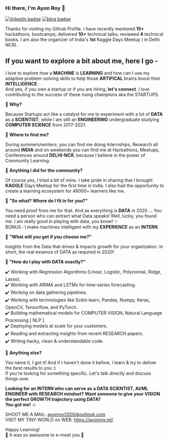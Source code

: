 ### Hi there, I'm Ayon Roy 👋

[![linkedin badge](https://img.shields.io/badge/LinkedIn-ayonroy2000-0077b5?style=flat-square&logo=linkedin)](https://www.linkedin.com/in/ayonroy2000/)
[![blog badge](https://img.shields.io/badge/PortfolioWebsite-ayonroy.ml-1f425f?style=flat-square)](https://ayonroy.ml)

Thanks for visiting my Github Profile. I have recently mentored **15+** hackathons, bootcamps; delivered **10+** technical talks; reviewed **4** technical books. I am also the organizer of India's **1st** Kaggle Days Meetup ( in Delhi NCR).

## If you want to explore a bit about me, here I go -

I love to explore how a **MACHINE** is **LEARNING** and how can I use my adaptive problem-solving skills to help those **ARTIFICAL** brains boost their **INTELLIGENCE**.  
And yes, if you own a startup or if you are hiring, **let's connect**. I love contributing to the success of these rising champions aka the STARTUPS.  
  
📌 **Why?** 

Because Startups act like a catalyst for me to experiment with a lot of **DATA** as a **SCIENTIST**; while I am still an **ENGINEERING** undergraduate studying **COMPUTER SCIENCE** from 2017-2021.  
  
📌 **Where to find me?**  

During summers/winters; you can find me doing Internships, Research all around **INDIA** and on weekends you can find me at Hackathons, Meetups, Conferences around **DELHI-NCR**, because I believe in the power of Community Learning.  
 
📌 **Anything I did for the community?**  

Of course yes, I tried a bit of mine. I take pride in sharing that I brought **KAGGLE** Days Meetup for the first time in India. I also had the opportunity to create a learning ecosystem for 46000+ learners like me.  
  
📌 **"So what? Where do I fit in for you?"** 

You need proof from me for that. And as everything is **DATA** in 2020 ... You need a person who can extract what Data speaks! Well, lucky, you found me. I am really good in playing with data, you know! ✨  
BONUS : I make machines intelligent with my **EXPERIENCE** as an **INTERN**.  
  
📌 **"What will you get if you choose me?"**  

Insights from the Data that drives & impacts growth for your organization. In short, the real essence of DATA as required in 2020!  
  
📌 **"How do I play with DATA exactly?"**

✔️ Working with Regression Algorithms (Linear, Logistic, Polynomial, Ridge, Lasso).  
✔️ Working with ARIMA and LSTMs for time-series forecasting.  
✔️ Working on data gathering pipelines.  
✔️ Working with technologies like Scikit-learn, Pandas, Numpy, Keras, OpenCV, Tensorflow, and PyTorch.  
✔️ Building mathematical models for COMPUTER VISION, Natural Language Processing [ NLP ].  
✔️ Deploying models at scale for your customers.  
✔️ Reading and extracting insights from recent RESEARCH papers.  
✔️ Writing hacky, clean & understandable code.  
  
📌 **Anything else?** 

You name it, I got it! And if I haven't done it before, I learn & try to deliver the best results to you :)  
If you're looking for something specific. Let's talk directly and discuss things over.  

**Looking for an INTERN who can serve as a DATA SCIENTIST, AI/ML ENGINEER with RESEARCH mindset? Want someone to give your VISION the perfect GROWTH trajectory using DATA? \
You got me! ☺️**  
  
SHOOT ME A MAIL: ayonroy2000@outlook.com  
VISIT MY TINY WORLD on WEB: https://ayonroy.ml/  
  
Happy Learning!  
🤩 It was so awesome to e-meet you 🤩
